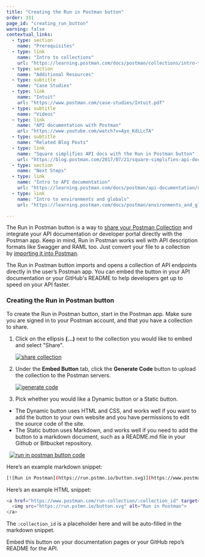 ```yaml
---
title: "Creating the Run in Postman button"
order: 331
page_id: "creating_run_button"
warning: false
contextual_links:
  - type: section
    name: "Prerequisites"
  - type: link
    name: "Intro to collections"
    url: "https://learning.postman.com/docs/postman/collections/intro-to-collections"
  - type: section
    name: "Additional Resources"
  - type: subtitle
    name: "Case Studies"
  - type: link
    name: "Intuit"
    url: "https://www.postman.com/case-studies/Intuit.pdf"
  - type: subtitle
    name: "Videos"
  - type: link
    name: "API documentation with Postman"
    url: "https://www.youtube.com/watch?v=Ayo_KdLLcTA"
  - type: subtitle
    name: "Related Blog Posts"
  - type: link
    name: "Square simplifies API docs with the Run in Postman button"
    url: "https://blog.postman.com/2017/07/21/square-simplifies-api-docs-with-the-run-in-postman-button/"
  - type: section
    name: "Next Steps"
  - type: link
    name: "Intro to API documentation"
    url: "https://learning.postman.com/docs/postman/api-documentation/documenting-your-api/"
  - type: link
    name: "Intro to environments and globals"
    url: "https://learning.postman.com/docs/postman/environments_and_globals/intro_to_environments_and_globals"

---
```


The Run in Postman button is a way to [share your Postman Collection](/docs/postman/collections/sharing-collections/) and integrate your API documentation or developer portal directly with the Postman app. Keep in mind, Run in Postman works well with API description formats like Swagger and RAML too. Just convert your file to a collection by [importing it into Postman](/docs/postman/collections/data-formats/).

The Run in Postman button imports and opens a collection of API endpoints directly in the user’s Postman app. You can embed the button in your API documentation or your GitHub's README to help developers get up to speed on your API faster.

### Creating the Run in Postman button

To create the Run in Postman button, start in the Postman app. Make sure you are signed in to your Postman account, and that you have a collection to share.

1. Click on the ellipsis **(...)** next to the collection you would like to embed and select "Share".

    [![share collection](https://assets.postman.com/postman-docs/shareCollectionDropdown.png)](https://assets.postman.com/postman-docs/shareCollectionDropdown.png)

1. Under the **Embed Button** tab, click the **Generate Code** button to upload the collection to the Postman servers.

    [![generate code](https://cloud.githubusercontent.com/assets/681190/18238175/cb547d0a-7357-11e6-8aa3-89e05ad89172.png)](https://cloud.githubusercontent.com/assets/681190/18238175/cb547d0a-7357-11e6-8aa3-89e05ad89172.png)

1. Pick whether you would like a Dynamic button or a Static button.

* The Dynamic button uses HTML and CSS, and works well if you want to add the button to your own website and you have permissions to edit the source code of the site.
* The Static button uses Markdown, and works well if you need to add the button to a markdown document, such as a README.md file in your Github or Bitbucket repository.

      [![run in postman button code](https://cloud.githubusercontent.com/assets/681190/18238097/ce9f391a-7356-11e6-8600-6896b8957b7e.png)](https://cloud.githubusercontent.com/assets/681190/18238097/ce9f391a-7356-11e6-8600-6896b8957b7e.png)

Here’s an example markdown snippet:

```bash
[![Run in Postman](https://run.pstmn.io/button.svg)](https://www.postman.com/run-collection/:collection_id)
```

Here’s an example HTML snippet:

```bash
<a href="https://www.postman.com/run-collection/:collection_id" target="_blank">
  <img src="https://run.pstmn.io/button.svg" alt="Run in Postman">
</a>
```

The `:collection_id` is a placeholder here and will be auto-filled in the markdown snippet.

Embed this button on your documentation pages or your GitHub repo’s README for the API.
